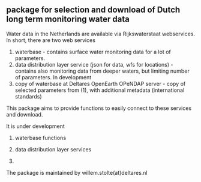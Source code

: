 ## package for selection and download of Dutch long term monitoring water data

Water data in the Netherlands are available via Rijkswaterstaat webservices. In short, there are two web services


1.  waterbase - contains surface water monitoring data for a lot of parameters.
2.  data distribution layer service (json for data, wfs for locations) - contains also monitoring data from deeper waters, but limiting number of parameters. In development
3. copy of waterbase at Deltares OpenEarth OPeNDAP server - copy of selected parameters from (1), with additional metadata (international standards)


This package aims to provide functions to easily connect to these services and download. 

It is under development

1.  waterbase functions

2.  data distribution layer services

3.  

The package is maintained by willem.stolte(at)deltares.nl

